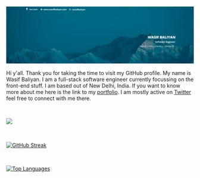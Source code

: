 ![Wasif Baliyan](./linkedin-banner.png)

Hi y'all. Thank you for taking the time to visit my GitHub profile. My name is Wasif Baliyan. I am a full-stack software engineer currently focussing on the front-end stuff. I am based out of New Delhi, India.
If you want to know more about me here is the link to my [portfolio](https://wasifbaliyan.com). I am mostly active on [Twitter](https://twitter.com/wasifbaliyan) feel free to connect with me there.

<br/>

<!-- Profile Visits -->
![](https://komarev.com/ghpvc/?username=wasifbaliyan&color=brightgreen)

<br/>

[![GitHub Streak](https://streak-stats.demolab.com?user=wasifbaliyan&theme=tokyonight)](https://git.io/streak-stats)

<br/>

<a href="https://github.com/wasifbaliyan?tab=repositories"><img align="center" width="41%" src="https://github-readme-stats.vercel.app/api/top-langs/?username=wasifbaliyan&layout=compact&langs_count=6&theme=tokyonight" alt="Top Languages"/></a>
